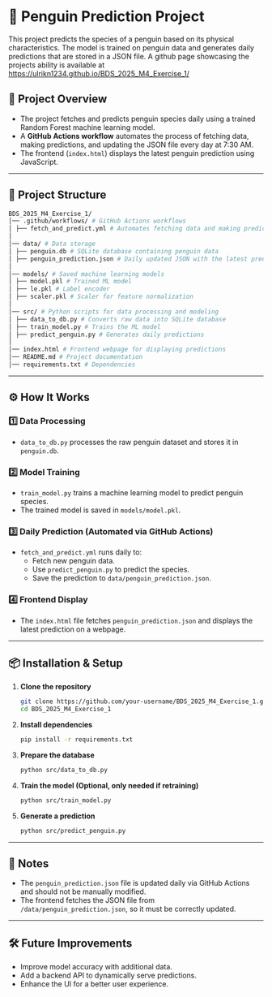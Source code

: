 # 🐧 Penguin Prediction Project  

This project predicts the species of a penguin based on its physical characteristics. The model is trained on penguin data and generates daily predictions that are stored in a JSON file. A github page showcasing the projects ability is available at https://ulrikn1234.github.io/BDS_2025_M4_Exercise_1/

## 🚀 Project Overview  

- The project fetches and predicts penguin species daily using a trained Random Forest machine learning model.   
- A **GitHub Actions workflow** automates the process of fetching data, making predictions, and updating the JSON file every day at 7:30 AM.
- The frontend (`index.html`) displays the latest penguin prediction using JavaScript.  

---

## 📂 Project Structure  

```sh
BDS_2025_M4_Exercise_1/
│── .github/workflows/ # GitHub Actions workflows
│ ├── fetch_and_predict.yml # Automates fetching data and making predictions
│
│── data/ # Data storage
│ ├── penguin.db # SQLite database containing penguin data
│ ├── penguin_prediction.json # Daily updated JSON with the latest prediction
│
│── models/ # Saved machine learning models
│ ├── model.pkl # Trained ML model
│ ├── le.pkl # Label encoder
│ ├── scaler.pkl # Scaler for feature normalization
│
│── src/ # Python scripts for data processing and modeling
│ ├── data_to_db.py # Converts raw data into SQLite database
│ ├── train_model.py # Trains the ML model
│ ├── predict_penguin.py # Generates daily predictions
│
│── index.html # Frontend webpage for displaying predictions
│── README.md # Project documentation
│── requirements.txt # Dependencies
```

---

## ⚙️ How It Works  

### 1️⃣ **Data Processing**  
- `data_to_db.py` processes the raw penguin dataset and stores it in `penguin.db`.  

### 2️⃣ **Model Training**  
- `train_model.py` trains a machine learning model to predict penguin species.  
- The trained model is saved in `models/model.pkl`.  

### 3️⃣ **Daily Prediction (Automated via GitHub Actions)**  
- `fetch_and_predict.yml` runs daily to:  
  - Fetch new penguin data.  
  - Use `predict_penguin.py` to predict the species.  
  - Save the prediction to `data/penguin_prediction.json`.  

### 4️⃣ **Frontend Display**  
- The `index.html` file fetches `penguin_prediction.json` and displays the latest prediction on a webpage.  

---

## 📦 Installation & Setup  

1. **Clone the repository**  
   ```sh
   git clone https://github.com/your-username/BDS_2025_M4_Exercise_1.git
   cd BDS_2025_M4_Exercise_1

2. **Install dependencies**  
   ```sh
   pip install -r requirements.txt

3. **Prepare the database**  
   ```sh
   python src/data_to_db.py

4. **Train the model (Optional, only needed if retraining)**  
   ```sh
   python src/train_model.py

4. **Generate a prediction**  
   ```sh
   python src/predict_penguin.py

---

## 📌 Notes 

- The `penguin_prediction.json` file is updated daily via GitHub Actions and should not be manually modified.
- The frontend fetches the JSON file from `/data/penguin_prediction.json`, so it must be correctly updated.

---

## 🛠 Future Improvements
- Improve model accuracy with additional data.
- Add a backend API to dynamically serve predictions.
- Enhance the UI for a better user experience.
